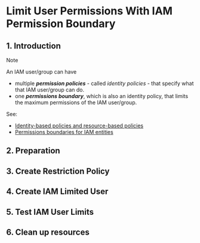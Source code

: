 # Limit User Permissions With IAM Permission Boundary

## 1. Introduction

> [!NOTE]
> An IAM user/group can have
>
> - multiple _**permission policies**_ - called _identity policies_ - that specify what that IAM user/group can do.
> - one _**permissions boundary**_, which is also an identity policy, that limits the maximum permissions of the IAM user/group.
>
> See:
>
> - [Identity-based policies and resource-based policies](https://docs.aws.amazon.com/IAM/latest/UserGuide/access_policies_identity-vs-resource.html)
> - [Permissions boundaries for IAM entities](https://docs.aws.amazon.com/IAM/latest/UserGuide/access_policies_boundaries.html)

## 2. Preparation

## 3. Create **Restriction** Policy

## 4. Create IAM Limited User

## 5. Test IAM User Limits

## 6. Clean up resources
